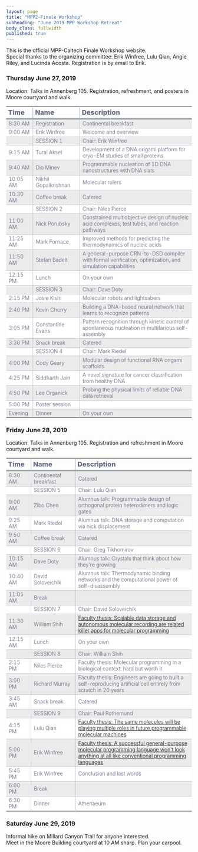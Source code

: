 ```yaml
---
layout: page
title: "MPP2-Finale Workshop"
subheading: "June 2019 MPP Workshop Retreat"
body_class: fullwidth
published: true
---
```


<style>

body {
  font-size: 14px;
  font-weight: 400;
  text-rendering: optimizeLegibility;
}

table {
  border-collapse: collapse;
}

div.table-title {
  display: block;
  margin: auto;
  max-width: 600px;
  padding:5px;
  width: 100%;
}

.table-title h3 {
   color: #cc0000;
   font-size: 30px;
   font-weight: 400;
   font-style:normal;
   font-family: "Roboto", helvetica, arial, sans-serif;
   text-shadow: -1px -1px 1px rgba(0, 0, 0, 0.1);
   text-transform:uppercase;
}


/*** Table Styles **/

.table-fill {
  background: white;
  border-radius:3px;
  border-collapse: collapse;
  height: 320px;
  margin: auto;
  max-width: 600px;
  padding: 5px;
  width: 100%;
  box-shadow: 0 5px 10px rgba(0, 0, 0, 0.1);
  animation: float 5s infinite;
}

th {
  /*color:#cc0000;*/
  border-bottom:4px solid #9ea7af;
  border-right: 1px solid #9ea7af;
  font-size:18px;
  font-weight: 800;
  padding:5px;
  text-align:left;
  /*text-shadow: 0 1px 1px rgba(0, 0, 0, 0.1);*/
  vertical-align:middle;
}

th:first-child {
  border-top-left-radius:3px;
}

th:last-child {
  border-top-right-radius:3px;
  border-right:none;
}

tr {
  border-top: 1px solid #C1C3D1;
  border-bottom-: 1px solid #C1C3D1;
  color:#666B85;
  font-size:14px;
  font-weight:normal;
  text-shadow: 0 1px 1px rgba(256, 256, 256, 0.1);
}

tr:hover td {
  background:#4E5066;
  color:#FFFFFF;
  border-top: 1px solid #22262e;
  border-bottom: 1px solid #22262e;
}

tr:first-child {
  border-top:none;
}

tr:last-child {
  border-bottom:none;
}

tr:nth-child(odd) td {
  background:#EBEBEB;
}

tr:nth-child(odd):hover td {
  background:#4E5066;
}

tr:last-child td:first-child {
  border-bottom-left-radius:3px;
}

tr:last-child td:last-child {
  border-bottom-right-radius:3px;
}

td {
  background:#FFFFFF;
  text-align:left;
  vertical-align:middle;
  font-weight:300;
  font-size:14px;
  text-shadow: -1px -1px 1px rgba(0, 0, 0, 0.1);
  border-right: 1px solid #C1C3D1;
  max-width: 500px;
}

td:last-child {
  border-right: 0px;
}

th.text-left {
  text-align: left;
}

th.text-center {
  text-align: center;
}

th.text-right {
  text-align: right;
}

td.text-left {
  text-align: left;
}

td.text-center {
  text-align: center;
}

td.text-right {
  text-align: right;
}
</style>


This is the official MPP-Caltech Finale Workshop website.<br>Special thanks to the organizing committee: Erik Winfree, Lulu Qian, Angie Riley, and Lucinda Acosta.  Registration is by email to Erik.

### Thursday June 27, 2019

Location: Talks in Annenberg 105.  Registration, refreshment, and posters in Moore courtyard and walk.

|Time|Name|Description|
|-|-|-|
|8:30 AM|Registration|Continental breakfast|
|9:00 AM|Erik Winfree|Welcome and overview|
||SESSION 1|Chair: Erik Winfree|
|9:15 AM|Tural Aksel | Development of a DNA origami platform for cryo-EM studies of small proteins |
|9:40 AM|Dio Minev| Programmable nucleation of 1D DNA nanostructures with DNA slats|
|10:05 AM|Nikhil Gopalkrishnan | Molecular rulers |
|10:30 AM|Coffee break|Catered|
||SESSION 2|Chair: Niles Pierce|
|11:00 AM|Nick Porubsky| Constrained multiobjective design of nucleic acid complexes, test tubes, and reaction pathways  |
|11:25 AM|Mark Fornace| Improved methods for predicting the thermodynamics of nucleic acids |
|11:50 AM|Stefan Badelt|A general-purpose CRN-to-DSD compiler with formal verification, optimization, and simulation capabilities|
|12:15 PM|Lunch|On your own|
||SESSION 3|Chair: Dave Doty|
|2:15 PM|Josie Kishi| Molecular robots and lightsabers |
|2:40 PM|Kevin Cherry|Building a DNA-based neural network that learns to recognize patterns|
|3:05 PM|Constantine Evans| Pattern recognition through kinetic control of spontaneous nucleation in multifarious self-assembly |
|3:30 PM|Snack break|Catered|
||SESSION 4|Chair: Mark Riedel|
|4:00 PM|Cody Geary | Modular design of functional RNA origami scaffolds |
|4:25 PM|Siddharth Jain | A novel signature for cancer classification from healthy DNA|
|4:50 PM|Lee Organick | Probing the physical limits of reliable DNA data retrieval |
|5:00 PM|Poster session||
|Evening|Dinner|On your own|

### Friday June 28, 2019

Location: Talks in Annenberg 105.  Registration and refreshment in Moore courtyard and walk.

|Time|Name|Description|
|-|-|-|
|8:30 AM|Continental breakfast|Catered|
||SESSION 5|Chair: Lulu Qian|
|9:00 AM|Zibo Chen|Alumnus talk: Programmable design of orthogonal protein heterodimers and logic gates |
|9:25 AM|Mark Riedel|Alumnus talk: DNA storage and computation via nick displacement |
|9:50 AM|Coffee break|Catered|
||SESSION 6|Chair: Greg Tikhomirov|
|10:15 AM|Dave Doty|Alumnus talk: Crystals that think about how they're growing |
|10:40 AM|David Soloveichik|Alumnus talk: Thermodynamic binding networks and the computational power of self-disassembly |
|11:05 AM|Break| |
||SESSION 7|Chair: David Soloveichik|
|11:30 AM|William Shih|[Faculty thesis: Scalable data storage and autonomous molecular recording are related killer apps for molecular programming](finale-abstracts.html)|
|12:15 AM|Lunch|On your own|
||SESSION 8|Chair: William Shih|
|2:15 PM|Niles Pierce |Faculty thesis: Molecular programming in a biological context: hard but worth it|
|3:00 PM|Richard Murray|Faculty thesis: Engineers are going to built a self-reproducing artificial cell  entirely from scratch in 20 years|
|3:45 AM|Snack break|Catered|
||SESSION 9|Chair: Paul Rothemund|
|4:15 PM|Lulu Qian|[Faculty thesis: The same molecules will be playing multiple roles in future programmable molecular machines](finale-abstracts.html)|
|5:00 PM|Erik Winfree|[Faculty thesis: A successful general-purpose molecular programming language won't look anything at all like conventional programming languages](finale-abstracts.html)|
|5:45 PM|Erik Winfree|Conclusion and last words|
|6:00 PM|Break| |
|6:30 PM|Dinner|Athenaeum|

### Saturday June 29, 2019

Informal hike on Millard Canyon Trail for anyone interested.  <br>
Meet in the Moore Building courtyard at 10 AM sharp.  Plan your carpool.
